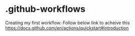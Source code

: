# .github-workflows
Creating my first workflow: Follow below link to acheive this
https://docs.github.com/en/actions/quickstart#introduction
